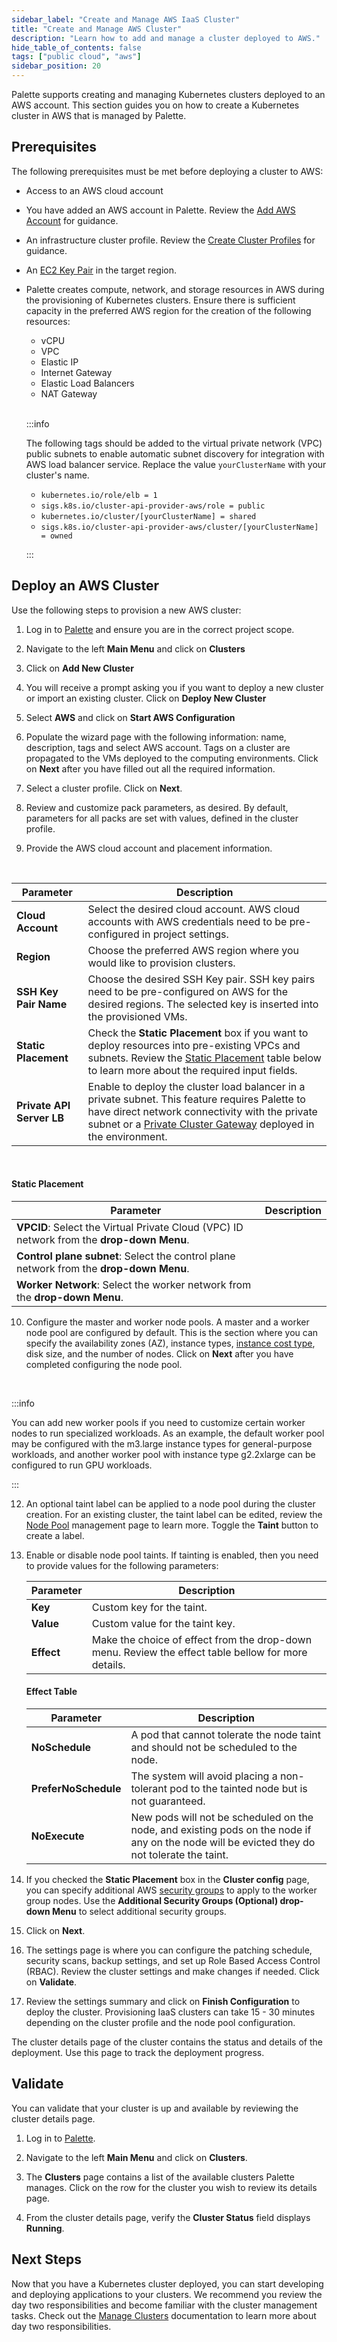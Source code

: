 ```yaml
---
sidebar_label: "Create and Manage AWS IaaS Cluster"
title: "Create and Manage AWS Cluster"
description: "Learn how to add and manage a cluster deployed to AWS."
hide_table_of_contents: false
tags: ["public cloud", "aws"]
sidebar_position: 20
---
```



Palette supports creating and managing Kubernetes clusters deployed to an AWS account. This section guides you on how to create a Kubernetes cluster in AWS that is managed by Palette.

## Prerequisites

The following prerequisites must be met before deploying a cluster to AWS:

- Access to an AWS cloud account 


- You have added an AWS account in Palette. Review the [Add AWS Account](add-aws-accounts.md) for guidance.


- An infrastructure cluster profile. Review the [Create Cluster Profiles](../../../cluster-profiles/task-define-profile.md) for guidance.


- An [EC2 Key Pair](https://docs.aws.amazon.com/AWSEC2/latest/UserGuide/ec2-key-pairs.html) in the target region.


- Palette creates compute, network, and storage resources in AWS during the provisioning of Kubernetes clusters. Ensure there is sufficient capacity in the preferred AWS region for the creation of the following resources:
    - vCPU
    - VPC
    - Elastic IP
    - Internet Gateway
    - Elastic Load Balancers
    - NAT Gateway

  <br />

  :::info

  The following tags should be added to the virtual private network (VPC) public subnets to enable automatic subnet discovery for integration with AWS load balancer service. Replace the value `yourClusterName` with your cluster's name.

  - `kubernetes.io/role/elb = 1`
  - `sigs.k8s.io/cluster-api-provider-aws/role = public`
  - `kubernetes.io/cluster/[yourClusterName] = shared` 
  - `sigs.k8s.io/cluster-api-provider-aws/cluster/[yourClusterName] = owned`

  :::


## Deploy an AWS Cluster

Use the following steps to provision a new AWS cluster:

1. Log in to [Palette](https://console.spectrocloud.com) and ensure you are in the correct project scope.


2. Navigate to the left **Main Menu** and click on **Clusters**


3. Click on **Add New Cluster**


4. You will receive a prompt asking you if you want to deploy a new cluster or import an existing cluster. Click on **Deploy New Cluster**


5. Select **AWS** and click on **Start AWS Configuration**


6. Populate the wizard page with the following information: name, description, tags and select AWS account. Tags on a cluster are propagated to the VMs deployed to the computing environments. Click on **Next** after you have filled out all the required information.


7. Select a cluster profile. Click on **Next**.


8. Review and customize pack parameters, as desired. By default, parameters for all packs are set with values, defined in the cluster profile.


9. Provide the AWS cloud account and placement information.

  <br />

  |**Parameter**| **Description**|
  |-------------|---------------|
  |**Cloud Account** | Select the desired cloud account. AWS cloud accounts with AWS credentials need to be pre-configured in project settings.|
  |**Region** | Choose the preferred AWS region where you would like to provision clusters.|
  |**SSH Key Pair Name** | Choose the desired SSH Key pair. SSH key pairs need to be pre-configured on AWS for the desired regions. The selected key is inserted into the provisioned VMs.|
  |**Static Placement** | Check the **Static Placement** box if you want to deploy resources into pre-existing VPCs and subnets. Review the [Static Placement](#static-placement) table below to learn more about the required input fields.|
  | **Private API Server LB**| Enable to deploy the cluster load balancer in a private subnet. This feature requires Palette to have direct network connectivity with the private subnet or a [Private Cluster Gateway](../../data-center/maas/install-manage-maas-pcg.md) deployed in the environment.|
  
  <br />

  #### Static Placement

  |Parameter|Description|
  |---|---|
  |**VPCID**: Select the Virtual Private Cloud (VPC) ID network from the **drop-down Menu**.|
  |**Control plane subnet**: Select the control plane network from the **drop-down Menu**.|
  |**Worker Network**: Select the worker network from the **drop-down Menu**. |
  


10. Configure the master and worker node pools. A master and a worker node pool are configured by default. This is the section where you can specify the availability zones (AZ), instance types, [instance cost type](architecture.md#spot-instances), disk size, and the number of nodes. Click on **Next** after you have completed configuring the node pool.

  <br />

  :::info

  You can add new worker pools if you need to customize certain worker nodes to run specialized workloads. As an example, the default worker pool may be configured with the m3.large instance types for general-purpose workloads, and another worker pool with instance type g2.2xlarge can be configured to run GPU workloads.

  :::






12. An optional taint label can be applied to a node pool during the cluster creation. For an existing cluster, the taint label can be edited, review the [Node Pool](../../cluster-management/node-pool.md) management page to learn more. Toggle the **Taint** button to create a label.


13. Enable or disable node pool taints. If tainting is enabled, then you need to provide values for the following parameters:
    
    |**Parameter**| **Description**|
    |-------------|---------------|
    |**Key**      |Custom key for the taint.|
    |**Value**    | Custom value for the taint key.|
    | **Effect**  | Make the choice of effect from the drop-down menu. Review the effect table bellow for more details. |
  
    #### Effect Table
    
    |**Parameter**| **Description**|
    |-------------|---------------|
    | **NoSchedule**|  A pod that cannot tolerate the node taint and should not be scheduled to the node. 
    | **PreferNoSchedule**| The system will avoid placing a non-tolerant pod to the tainted node but is not guaranteed.
    | **NoExecute**|  New pods will not be scheduled on the node, and existing pods on the node if any on the node will be evicted they do not tolerate the taint. |


14. If you checked the **Static Placement** box in the **Cluster config** page, you can specify additional AWS [security groups](https://docs.aws.amazon.com/vpc/latest/userguide/security-groups.html) to apply to the worker group nodes. Use the **Additional Security Groups (Optional) drop-down Menu** to select additional security groups.


15. Click on **Next**.  


16. The settings page is where you can configure the patching schedule, security scans, backup settings, and set up Role Based Access Control (RBAC). Review the cluster settings and make changes if needed. Click on **Validate**.

17. Review the settings summary and click on **Finish Configuration** to deploy the cluster. Provisioning IaaS clusters can take 15 - 30 minutes depending on the cluster profile and the node pool configuration.

The cluster details page of the cluster contains the status and details of the deployment. Use this page to track the deployment progress.


## Validate

You can validate that your cluster is up and available by reviewing the cluster details page. 

1. Log in to [Palette](https://console.spectrocloud.com).



2. Navigate to the left **Main Menu** and click on **Clusters**. 


3. The **Clusters** page contains a list of the available clusters Palette manages. Click on the row for the cluster you wish to review its details page. 



4. From the cluster details page, verify the **Cluster Status** field displays **Running**.


## Next Steps

Now that you have a Kubernetes cluster deployed, you can start developing and deploying applications to your clusters. We recommend you review the day two responsibilities and become familiar with the cluster management tasks. Check out the [Manage Clusters](../../cluster-management/cluster-management.md) documentation to learn more about day two responsibilities. 